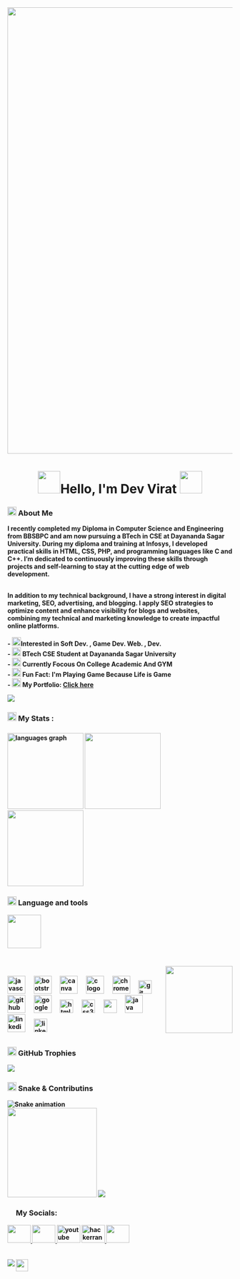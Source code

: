 <img  src="https://user-images.githubusercontent.com/74038190/225813708-98b745f2-7d22-48cf-9150-083f1b00d6c9.gif" width="1000">
<h1 align="center"><img src="https://user-images.githubusercontent.com/74038190/214644152-52f47eb3-5e31-4f47-8758-05c9468d5596.gif" height="50px"><b>Hello, I'm Dev Virat <img src="https://user-images.githubusercontent.com/74038190/238200842-406eb3e6-caba-401d-93c8-e0a7941c84b9.gif" height="50px"></b></h1>
<h3 align="left"><img src="https://user-images.githubusercontent.com/74038190/241763900-4503d891-510a-4ebd-94c4-ef8958a2e8d4.gif" height="20px"> About Me</h3>
<p align="left"><b>I recently completed my Diploma in Computer Science and Engineering from BBSBPC and am now pursuing a BTech in CSE at Dayananda Sagar University. During my diploma and training at Infosys, I developed practical skills in HTML, CSS, PHP, and programming languages like C and C++. I’m dedicated to continuously improving these skills through projects and self-learning to stay at the cutting edge of web development.<br><br>
  <p align="left"><b>In addition to my technical background, I have a strong interest in digital marketing, SEO, advertising, and blogging. I apply SEO strategies to optimize content and enhance visibility for blogs and websites, combining my technical and marketing knowledge to create impactful online platforms.<br><br>
  - <img src="https://user-images.githubusercontent.com/74038190/236119650-f49991cf-21c3-46ef-a947-760ab27a10d0.gif" height="20px">Interested in Soft Dev. , Game Dev. Web. , Dev.<br>- <img src="https://user-images.githubusercontent.com/74038190/216122041-518ac897-8d92-4c6b-9b3f-ca01dcaf38ee.png" height="20px"> BTech CSE Student at Dayananda Sagar University<br>- <img src="https://github.com/Anmol-Baranwal/Cool-GIFs-For-GitHub/assets/74038190/47eb2734-addb-46da-b4dd-5e1616cd3853" height="20px"> Currently Focous On College Academic And GYM <br>- <img src="https://user-images.githubusercontent.com/74038190/218265814-3084a4ba-809c-4135-afc0-8685d0f634b3.gif" height="20px"> Fun Fact: I'm Playing Game Because Life is Game <br> - <img src="https://user-images.githubusercontent.com/74038190/235223585-049a7ac0-b529-416d-b504-ed24aea7d99b.gif" height="20px"> My Portfolio: <a href="https://devvirat.site /">Click here</a></b></p>
  
<img src="https://user-images.githubusercontent.com/74038190/212747107-5b654ba5-31c6-4366-b42b-51b822e9bc52.gif" >

<h3 align="left"><img src="https://user-images.githubusercontent.com/74038190/226127913-88de86d3-8437-45b9-a3b6-e746b47f655a.gif" height="20">  My Stats :</h3>

###

<div align="left">
  <div>
  <img src="https://github-readme-stats.vercel.app/api/top-langs/?username=Devviratt&hide_progress=true&theme=shadow_green" height="170vh" alt="languages graph"  />
  <img src="https://streak-stats.demolab.com?user=Devviratt&locale=en&mode=daily&theme=shadow_green&hide_border=false&border_radius=5&order=3" height="170vh"/>
  </div>
  <div>
  <img src="https://github-readme-stats.vercel.app/api?username=Devviratt&theme=shadow_green&show_icons=true&rank_icon=github" height="170vh"/>
  </div>
</div>

###

<h3 align="left"><img src="https://user-images.githubusercontent.com/74038190/212284087-bbe7e430-757e-4901-90bf-4cd2ce3e1852.gif" height="20"> Language and tools</h3> <img src="https://github.com/Anmol-Baranwal/Cool-GIFs-For-GitHub/assets/74038190/42077049-1939-493e-9a19-47ca5db36643" width="75">

###

<br clear="both">

<img align="right" height="150" src="https://user-images.githubusercontent.com/74038190/212284119-fbfd994d-8c2a-4a07-a75f-84e513833c1c.gif"  />

###

<div align="left">
  <img src="https://user-images.githubusercontent.com/74038190/212257454-16e3712e-945a-4ca2-b238-408ad0bf87e6.gif" height="40" alt="javascript logo"  />
  <img width="12" />
  <img src="https://user-images.githubusercontent.com/74038190/212280805-9bcb336b-8c55-46a8-abf8-ff286ab55472.gif" height="40" alt="bootstrap logo"  />
  <img width="12" />
  <img src="https://cdn.jsdelivr.net/gh/devicons/devicon/icons/canva/canva-original.svg" height="40" alt="canva logo"  />
  <img width="12" />
  <img src="https://cdn.jsdelivr.net/gh/devicons/devicon/icons/c/c-plain.svg" height="40" alt="c logo"  />
  <img width="12" />
  <img src="https://cdn.jsdelivr.net/gh/devicons/devicon/icons/chrome/chrome-original-wordmark.svg" height="40" alt="chrome logo"  />
  <img width="12" />
  <img src="https://user-images.githubusercontent.com/74038190/212281775-b468df30-4edc-4bf8-a4ee-f52e1aaddc86.gif" height="30" alt="git logo"  />
  <img width="12" />
  <img src="https://user-images.githubusercontent.com/5713670/87202985-820dcb80-c2b6-11ea-9f56-7ec461c497c3.gif" height="40" alt="github logo"  />
  <img width="12" />
  <img src="https://cdn.jsdelivr.net/gh/devicons/devicon/icons/google/google-original-wordmark.svg" height="40" alt="google logo"  />
  <img width="12" />
  <img src="https://cdn.jsdelivr.net/gh/devicons/devicon/icons/html5/html5-original.svg" height="30" alt="html5 logo"  />
  <img width="12" />
  <img src="https://cdn.jsdelivr.net/gh/devicons/devicon/icons/css3/css3-original.svg" height="30" alt="css3 logo"  />
  <img width="12" />
  <img src="https://user-images.githubusercontent.com/74038190/212257465-7ce8d493-cac5-494e-982a-5a9deb852c4b.gif" height="30">
  <img width="12" />
  <img src="https://cdn.jsdelivr.net/gh/devicons/devicon/icons/java/java-original-wordmark.svg" height="40" alt="java logo"  />
  <img width="12" />
  <img src="https://user-images.githubusercontent.com/74038190/235294012-0a55e343-37ad-4b0f-924f-c8431d9d2483.gif" height="40" alt="linkedin logo"  />
  <img width="12" />
  <img src="https://user-images.githubusercontent.com/74038190/212257472-08e52665-c503-4bd9-aa20-f5a4dae769b5.gif" height="30" alt="linkedin logo"  />
  <img width="12" />

## <h3> <img src="https://user-images.githubusercontent.com/74038190/226190908-cd4e0a61-801d-4b69-955b-5bd82eb7c10e.gif" height="20"> GitHub Trophies </h3>
![](https://github-profile-trophy.vercel.app/?username=Devviratt&theme=shadow_green&no-frame=false&no-bg=true&margin-w=4)
<br clear="both">
<h3> <img src="https://camo.githubusercontent.com/748433fbf833d18f543ad4bb6d8c8c4f7f340c7fe8b9706df131a525049f0c8c/68747470733a2f2f63756c746f667468657061727479706172726f742e636f6d2f706172726f74732f68642f6c6170746f705f706172726f742e676966" height="20"> Snake & Contributins</h3>




<img src="https://raw.githubusercontent.com/Devviratt/Devviratt/output/snake.svg" alt="Snake animation" />
<br>
<div>
  <img src="https://github-contributor-stats.vercel.app/api?username=Devviratt&limit=5&theme=shadow_green&combine_all_yearly_contributions=true" height="200px"/>
 <img src="https://user-images.githubusercontent.com/74038190/229223263-cf2e4b07-2615-4f87-9c38-e37600f8381a.gif">  
</div>

 <h3 align="left"><img src="https://user-images.githubusercontent.com/74038190/215283043-76c34df4-b495-46c3-b174-7aca38032b91.gif" height="15">  My Socials:</h3>

<div align="left">
  <a href="https://www.linkedin.com/in/dev-virat-8163a5286/" target="_blank">
    <img src="https://user-images.githubusercontent.com/74038190/235294012-0a55e343-37ad-4b0f-924f-c8431d9d2483.gif" width="52" height="40">
  </a>
  <a href="https://twitter.com/" target="_blank">
    <img src="https://user-images.githubusercontent.com/74038190/235294011-b8074c31-9097-4a65-a594-4151b58743a8.gif" width="52" height="40">
  </a>
  <img src="https://raw.githubusercontent.com/maurodesouza/profile-readme-generator/master/src/assets/icons/social/youtube/default.svg" width="52" height="40" alt="youtube logo"  />
  <a href="https://www.hackerrank.com/profile/devviratcse" target="_blank">
    <img src="https://raw.githubusercontent.com/maurodesouza/profile-readme-generator/master/src/assets/icons/social/hackerrank/default.svg" width="52" height="40" alt="hackerrank logo"  />
  </a>
  <a href="https://www.instagram.com/dev_virat_" target="_blank">
   <img src="https://user-images.githubusercontent.com/74038190/235294013-a33e5c43-a01c-43f6-b44d-a406d8b4ab75.gif" width="52" height="40">
  </a>
</div>
<br><br>

<img align="left" src="https://komarev.com/ghpvc/?username=Devviratt&style=for-the-badge&color=brightgreen" > 
<img src="https://user-images.githubusercontent.com/74038190/235224431-e8c8c12e-6826-47f1-89fb-2ddad83b3abf.gif" height=27"><br><br>
